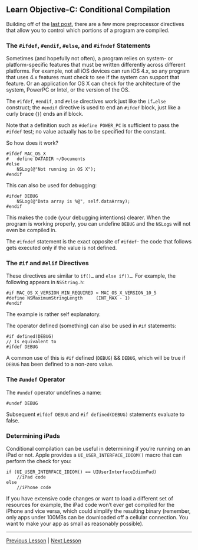 ## Learn Objective-C: Conditional Compilation

Building off of the [last post](69.md), there are a few more preprocessor directives that allow you to control which portions of a program are compiled.

### The `#ifdef`, `#endif`, `#else`, and `#ifndef` Statements

Sometimes (and hopefully not often), a program relies on system- or platform-specific features that must be written differently across different platforms. For example, not all iOS devices can run iOS 4.x, so any program that uses 4.x features must check to see if the system can support that feature. Or an application for OS X can check for the architecture of the system, PowerPC or Intel, or the version of the OS.

The `#ifdef`, `#endif`, and `#else` directives work just like the `if…else` construct; the `#endif` directive is used to end an `#ifdef` block, just like a curly brace (`}`) ends an if block.

Note that a definition such as `#define POWER_PC` is sufficient to pass the `#ifdef` test; no value actually has to be specified for the constant.

So how does it work?

```objc
#ifdef MAC_OS_X
#   define DATADIR ~/Documents
#else
    NSLog(@"Not running in OS X");
#endif
```

This can also be used for debugging:

```objc
#ifdef DEBUG
    NSLog(@"Data array is %@", self.dataArray);
#endif
```

This makes the code (your debugging intentions) clearer. When the program is working properly, you can undefine `DEBUG` and the `NSLog`s will not even be compiled in.

The `#ifndef` statement is the exact opposite of `#ifdef`- the code that follows gets executed only if the value is not defined.

### The `#if` and `#elif` Directives

These directives are similar to `if()…` and `else if()…`. For example, the following appears in `NSString.h`:

```objc
#if MAC_OS_X_VERSION_MIN_REQUIRED < MAC_OS_X_VERSION_10_5
#define NSMaximumStringLength     (INT_MAX - 1)
#endif
```

The example is rather self explanatory.

The operator defined (something) can also be used in `#if` statements:

```objc
#if defined(DEBUG)
// Is equivalent to
#ifdef DEBUG
```

A common use of this is `#if` defined (`DEBUG`) && `DEBUG`, which will be true if `DEBUG` has been defined to a non-zero value.

### The `#undef` Operator

The `#undef` operator undefines a name:

```objc
#undef DEBUG
```

Subsequent `#ifdef DEBUG` and `#if defined(DEBUG)` statements evaluate to false.

### Determining iPads

Conditional compilation can be useful in determining if you’re running on an iPad or not. Apple provides a `UI_USER_INTERFACE_IDIOM()` macro that can perform the check for you:

```objc
if (UI_USER_INTERFACE_IDIOM() == UIUserInterfaceIdiomPad)
    //iPad code
else
    //iPhone code
```

If you have extensive code changes or want to load a different set of resources for example, the iPad code won’t ever get compiled for the iPhone and vice versa, which could simplify the resulting binary (remember, only apps under 100MBs can be downloaded off a cellular connection. You want to make your app as small as reasonably possible).

---

[Previous Lesson](69.md) | [Next Lesson](71.md)

